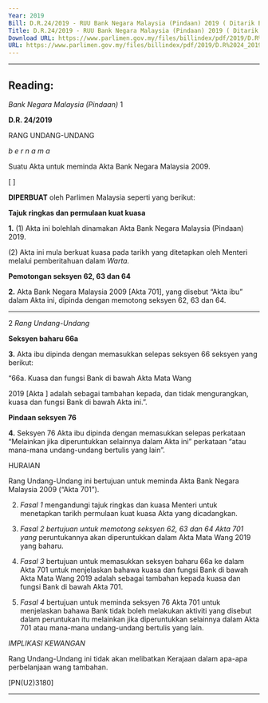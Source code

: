 ```yaml
---
Year: 2019
Bill: D.R.24/2019 - RUU Bank Negara Malaysia (Pindaan) 2019 ( Ditarik Balik )
Title: D.R.24/2019 - RUU Bank Negara Malaysia (Pindaan) 2019 ( Ditarik Balik )
Download URL: https://www.parlimen.gov.my/files/billindex/pdf/2019/D.R%2024_2019%20-%20bm.pdf
URL: https://www.parlimen.gov.my/files/billindex/pdf/2019/D.R%2024_2019%20-%20bm.pdf
---
```

---
Reading:
---

_Bank Negara Malaysia (Pindaan)_ 1

**D.R. 24/2019**

RANG UNDANG-UNDANG

_b e r n a m a_

Suatu Akta untuk meminda Akta Bank Negara Malaysia 2009.

[ ]

**DIPERBUAT** oleh Parlimen Malaysia seperti yang berikut:

**Tajuk ringkas dan permulaan kuat kuasa**

**1.** (1) Akta ini bolehlah dinamakan Akta Bank Negara Malaysia
(Pindaan) 2019.

(2) Akta ini mula berkuat kuasa pada tarikh yang ditetapkan
oleh Menteri melalui pemberitahuan dalam _Warta._

**Pemotongan seksyen 62, 63 dan 64**

**2.** Akta Bank Negara Malaysia 2009 [Akta 701], yang
disebut “Akta ibu” dalam Akta ini, dipinda dengan memotong
seksyen 62, 63 dan 64.


-----

2 _Rang Undang-Undang_

**Seksyen baharu 66a**

**3.** Akta ibu dipinda dengan memasukkan selepas seksyen 66
seksyen yang berikut:

“66a. Kuasa dan fungsi Bank di bawah Akta Mata Wang

2019 [Akta ] adalah sebagai tambahan kepada, dan tidak
mengurangkan, kuasa dan fungsi Bank di bawah Akta ini.”.

**Pindaan seksyen 76**

**4.** Seksyen 76 Akta ibu dipinda dengan memasukkan selepas
perkataan “Melainkan jika diperuntukkan selainnya dalam Akta
ini” perkataan “atau mana-mana undang-undang bertulis yang
lain”.

HURAIAN

Rang Undang-Undang ini bertujuan untuk meminda Akta Bank Negara Malaysia
2009 (“Akta 701”).

2. _Fasal 1_ mengandungi tajuk ringkas dan kuasa Menteri untuk menetapkan
tarikh permulaan kuat kuasa Akta yang dicadangkan.

3. _Fasal 2 bertujuan untuk memotong seksyen 62, 63 dan 64 Akta 701 yang_
peruntukannya akan diperuntukkan dalam Akta Mata Wang 2019 yang baharu.

4. _Fasal 3_ bertujuan untuk memasukkan seksyen baharu 66a ke dalam
Akta 701 untuk menjelaskan bahawa kuasa dan fungsi Bank di bawah Akta
Mata Wang 2019 adalah sebagai tambahan kepada kuasa dan fungsi Bank
di bawah Akta 701.

5. _Fasal 4_ bertujuan untuk meminda seksyen 76 Akta 701 untuk
menjelaskan bahawa Bank tidak boleh melakukan aktiviti yang disebut dalam
peruntukan itu melainkan jika diperuntukkan selainnya dalam Akta 701 atau
mana-mana undang-undang bertulis yang lain.

_IMPLIKASI KEWANGAN_

Rang Undang-Undang ini tidak akan melibatkan Kerajaan dalam apa-apa
perbelanjaan wang tambahan.

[PN(U2)3180]


-----

